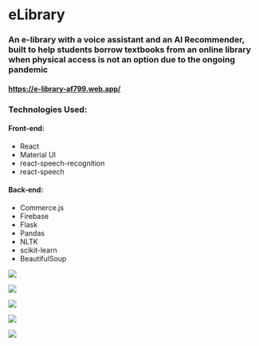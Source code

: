 # eLibrary

### An e-library with a voice assistant and an AI Recommender, built to help students borrow textbooks from an online library when physical access is not an option due to the ongoing pandemic


#### https://e-library-af799.web.app/


### Technologies Used:

#### Front-end:

- React
- Material UI
- react-speech-recognition
- react-speech


#### Back-end:

- Commerce.js
- Firebase 
- Flask
- Pandas
- NLTK
- scikit-learn
- BeautifulSoup


![](https://i.imgur.com/zVe4IvU.png)

![](https://i.imgur.com/3RWAKMJ.png)

![](https://i.imgur.com/tkw1yRY.png)

![](https://i.imgur.com/DBQkVWw.png)

![](https://i.imgur.com/RaYY56Z.png)
